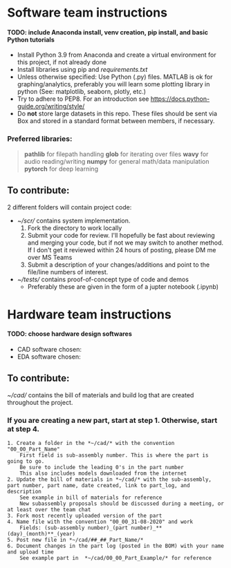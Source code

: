 # Software team instructions

#### TODO: include Anaconda install, venv creation, pip install, and basic Python tutorials
* Install Python 3.9 from Anaconda and create a virtual environment for this project, if not already done
* Install libraries using pip and *requirements.txt*
* Unless otherwise specified: Use Python (.py) files. MATLAB is ok for graphing/analytics, preferably you will learn some plotting library in python (See: matplotlib, seaborn, plotly, etc.)
* Try to adhere to PEP8. For an introduction see https://docs.python-guide.org/writing/style/
* Do **not** store large datasets in this repo. These files should be sent via Box and stored in a standard format between members, if necessary.

### Preferred libraries:
> **pathlib** for filepath handling
> **glob** for iterating over files
> **wavy** for audio reading/writing
> **numpy** for general math/data manipulation
> **pytorch** for deep learning

## To contribute:
2 different folders will contain project code:
* *~/scr/* contains system implementation.
    1. Fork the directory to work locally
    2. Submit your code for review.
        I'll hopefully be fast about reviewing and merging your code, but if not we may switch to another method.
        If I don't get it reviewed within 24 hours of posting, please DM me over MS Teams
    3. Submit a description of your changes/additions and point to the file/line numbers of interest.
* *~/tests/* contains proof-of-concept type of code and demos
    * Preferably these are given in the form of a jupter notebook (.ipynb)

# Hardware team instructions
#### TODO: choose hardware design softwares
* CAD software chosen:
* EDA software chosen:

## To contribute:
*~/cad/* contains the bill of materials and build log that are created throughout the project.
### If you are creating a new part, start at step 1. Otherwise, start at step 4.
    1. Create a folder in the *~/cad/* with the convention "00_00_Part_Name"
        First field is sub-assembly number. This is where the part is going to go.
        Be sure to include the leading 0's in the part number
        This also includes models downloaded from the internet
    2. Update the bill of materials in *~/cad/* with the sub-assembly, part number, part name, date created, link to part_log, and description
        See example in bill of materials for reference
        New subassembly proposals should be discussed during a meeting, or at least over the team chat
    3. Fork most recently uploaded version of the part
    4. Name file with the convention "00_00_31-08-2020" and work
        Fields: (sub-assembly number)_(part number)_**(day)_(month)**_(year)
    5. Post new file in *~/cad/##_##_Part_Name/*
    6. Document changes in the part log (posted in the BOM) with your name and upload time
        See example part in  *~/cad/00_00_Part_Example/* for reference
